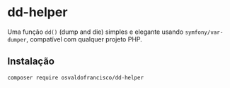 # dd-helper

Uma função `dd()` (dump and die) simples e elegante usando `symfony/var-dumper`, compatível com qualquer projeto PHP.

## Instalação

```bash
composer require osvaldofrancisco/dd-helper
